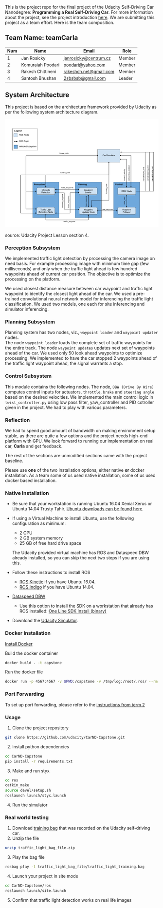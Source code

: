 This is the project repo for the final project of the Udacity Self-Driving Car Nanodegree: **Programming a Real Self-Driving Car**. For more information about the project, see the project introduction [here](https://classroom.udacity.com/nanodegrees/nd013/parts/6047fe34-d93c-4f50-8336-b70ef10cb4b2/modules/e1a23b06-329a-4684-a717-ad476f0d8dff/lessons/462c933d-9f24-42d3-8bdc-a08a5fc866e4/concepts/5ab4b122-83e6-436d-850f-9f4d26627fd9).
We are submitting this project as a team effort.  Here is the team composition.

[//]: # (Image References)
[image1]: ./architecture.jpg



## Team Name:  teamCarla

 
 | Num  | Name              | Email                  | Role   |
 |------|-------------------|------------------------|--------|
 | 1    | Jan Rosicky       | janrosicky@centrum.cz  | Member |
 | 2    | Komuraiah Poodari | poodari@yahoo.com      | Member |
 | 3    | Rakesh Chittineni | rakeshch.net@gmail.com | Member |
 | 4    | Santosh Bhushan   | 2sbsbsb@gmail.com      | Leader |
 
 
## System Architecture
This project is based on the architecture framework provided by Udacity as per the following system architecture diagram.

![alt text][image1]

source: Udacity Project Lesson section 4.

### Perception Subsystem
We implemented traffic light detection by processing the camera image on need basis.  For example processing image with minimum time gap (few milliseconds) and only when the traffic light ahead is few hundred waypoints ahead of current car position.
The objective is to optimize the processing on the platform.

We used closest distance measure between car waypoint and traffic light waypoint to identify the closest light ahead of the car. We used a pre-trained convolutional neural network model for inferencing the traffic light classification. We used two models, one each for site inferencing and simulator inferencing.

### Planning Subsystem
Planning system has two nodes, viz., `waypoint loader` and `waypoint updater` nodes.  
The node `waypoint loader` loads the complete set of traffic waypoints for the entire track.
The node `waypoint updates` updates next set of waypoints ahead of the car.  We used only 50 look ahead waypoints to optimize processing.
We implemented to have the car stopped 2 waypoints ahead of the traffic light waypoint ahead, the signal warrants a stop.

### Control Subsystem
This module contains the following nodes.
The node, `DBW (Drive By Wire)` computes control inputs for actuators, `throttle`, `brake` and `steering angle` based on the desired velocities.
We implemented the main control logic in `twist_controller.py` using low pass filter, yaw_controller and PID cotroller given in the project. We had to play with various parameters.


### Reflection
We had to spend good amount of bandwidth on making environment setup stable, as there are quite a few options and the project needs high-end platform with GPU.  We look forward to running our implementation on real car, **Carla** and get feedback.

The rest of the sections are unmodified sections came with the project baseline.

Please use **one** of the two installation options, either native **or** docker installation. As a team some of us used native installation, some of us used docker based installation.


### Native Installation

* Be sure that your workstation is running Ubuntu 16.04 Xenial Xerus or Ubuntu 14.04 Trusty Tahir. [Ubuntu downloads can be found here](https://www.ubuntu.com/download/desktop).
* If using a Virtual Machine to install Ubuntu, use the following configuration as minimum:
  * 2 CPU
  * 2 GB system memory
  * 25 GB of free hard drive space

  The Udacity provided virtual machine has ROS and Dataspeed DBW already installed, so you can skip the next two steps if you are using this.

* Follow these instructions to install ROS
  * [ROS Kinetic](http://wiki.ros.org/kinetic/Installation/Ubuntu) if you have Ubuntu 16.04.
  * [ROS Indigo](http://wiki.ros.org/indigo/Installation/Ubuntu) if you have Ubuntu 14.04.
* [Dataspeed DBW](https://bitbucket.org/DataspeedInc/dbw_mkz_ros)
  * Use this option to install the SDK on a workstation that already has ROS installed: [One Line SDK Install (binary)](https://bitbucket.org/DataspeedInc/dbw_mkz_ros/src/81e63fcc335d7b64139d7482017d6a97b405e250/ROS_SETUP.md?fileviewer=file-view-default)
* Download the [Udacity Simulator](https://github.com/udacity/CarND-Capstone/releases).

### Docker Installation
[Install Docker](https://docs.docker.com/engine/installation/)

Build the docker container
```bash
docker build . -t capstone
```

Run the docker file
```bash
docker run -p 4567:4567 -v $PWD:/capstone -v /tmp/log:/root/.ros/ --rm -it capstone
```

### Port Forwarding
To set up port forwarding, please refer to the [instructions from term 2](https://classroom.udacity.com/nanodegrees/nd013/parts/40f38239-66b6-46ec-ae68-03afd8a601c8/modules/0949fca6-b379-42af-a919-ee50aa304e6a/lessons/f758c44c-5e40-4e01-93b5-1a82aa4e044f/concepts/16cf4a78-4fc7-49e1-8621-3450ca938b77)

### Usage

1. Clone the project repository
```bash
git clone https://github.com/udacity/CarND-Capstone.git
```

2. Install python dependencies
```bash
cd CarND-Capstone
pip install -r requirements.txt
```
3. Make and run styx
```bash
cd ros
catkin_make
source devel/setup.sh
roslaunch launch/styx.launch
```
4. Run the simulator

### Real world testing
1. Download [training bag](https://s3-us-west-1.amazonaws.com/udacity-selfdrivingcar/traffic_light_bag_file.zip) that was recorded on the Udacity self-driving car.
2. Unzip the file
```bash
unzip traffic_light_bag_file.zip
```
3. Play the bag file
```bash
rosbag play -l traffic_light_bag_file/traffic_light_training.bag
```
4. Launch your project in site mode
```bash
cd CarND-Capstone/ros
roslaunch launch/site.launch
```
5. Confirm that traffic light detection works on real life images
